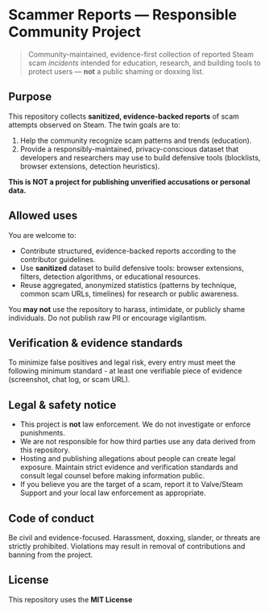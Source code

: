 # Scammer Reports — Responsible Community Project

> Community-maintained, evidence-first collection of reported Steam scam *incidents* intended for education, research, and building tools to protect users — **not** a public shaming or doxxing list.

## Purpose
This repository collects **sanitized, evidence-backed reports** of scam attempts observed on Steam. The twin goals are to:

1. Help the community recognize scam patterns and trends (education).
2. Provide a responsibly-maintained, privacy-conscious dataset that developers and researchers may use to build defensive tools (blocklists, browser extensions, detection heuristics).

**This is NOT a project for publishing unverified accusations or personal data.**

## Allowed uses
You are welcome to:

- Contribute structured, evidence-backed reports according to the contributor guidelines.
- Use **sanitized** dataset to build defensive tools: browser extensions, filters, detection algorithms, or educational resources.
- Reuse aggregated, anonymized statistics (patterns by technique, common scam URLs, timelines) for research or public awareness.

You **may not** use the repository to harass, intimidate, or publicly shame individuals. Do not publish raw PII or encourage vigilantism.

## Verification & evidence standards
To minimize false positives and legal risk, every entry must meet the following minimum standard - at least one verifiable piece of evidence (screenshot, chat log, or scam URL).

## Legal & safety notice
- This project is **not** law enforcement. We do not investigate or enforce punishments.
- We are not responsible for how third parties use any data derived from this repository.
- Hosting and publishing allegations about people can create legal exposure. Maintain strict evidence and verification standards and consult legal counsel before making information public.
- If you believe you are the target of a scam, report it to Valve/Steam Support and your local law enforcement as appropriate.

## Code of conduct
Be civil and evidence-focused. Harassment, doxxing, slander, or threats are strictly prohibited. Violations may result in removal of contributions and banning from the project.

## License
This repository uses the **MIT License**
